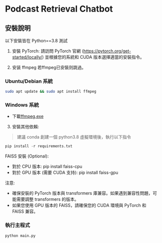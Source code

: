 # Podcast Retrieval Chatbot

## 安裝說明
以下安裝皆在 Python==3.8 測試

1. 安裝 PyTorch:
   請訪問 PyTorch 官網 (https://pytorch.org/get-started/locally/) 並根據您的系統和 CUDA 版本選擇適當的安裝指令。
   
2. 安装 ffmpeg
   若ffmpeg已安裝则跳過。

### Ubuntu/Debian 系統
```bash
sudo apt update && sudo apt install ffmpeg
```
### Windows 系統

- 下載[ffmpeg.exe](https://huggingface.co/lj1995/VoiceConversionWebUI/blob/main/ffmpeg.exe)

3. 安裝其他依賴:
> 建議 conda 創建一個 python3.8 虛擬環境後，執行以下指令
```python
pip install -r requirements.txt
```
  FAISS 安裝 (Optional):
   - 對於 CPU 版本: pip install faiss-cpu
   - 對於 GPU 版本 (需要 CUDA 支持): pip install faiss-gpu

注意: 
- 確保安裝的 PyTorch 版本與 transformers 庫兼容。如果遇到兼容性問題，可能需要調整 transformers 的版本。
- 如果您使用 GPU 版本的 FAISS，請確保您的 CUDA 環境與 PyTorch 和 FAISS 兼容。

### 執行主程式
```python
python main.py
```







